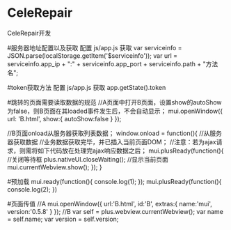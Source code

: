 # CeleRepair
CeleRepair开发

#服务器地址配置以及获取
配置 	js/app.js
获取		var serviceinfo = JSON.parse(localStorage.getItem('$serviceinfo'));
		var url = serviceinfo.app_ip + ":" + serviceinfo.app_port + serviceinfo.path + "方法名";

#token获取方法
配置 	js/app.js
获取 	app.getState().token

#跳转的页面需要读取数据的规范
//A页面中打开B页面，设置show的autoShow为false，则B页面在其loaded事件发生后，不会自动显示；
mui.openWindow({
    url: 'B.html', 
    show:{
      autoShow:false
    }
  });

//B页面onload从服务器获取列表数据；
window.onload = function(){
  //从服务器获取数据
  //业务数据获取完毕，并已插入当前页面DOM；
  //注意：若为ajax请求，则需将如下代码放在处理完ajax响应数据之后；
  mui.plusReady(function(){
    //关闭等待框
    plus.nativeUI.closeWaiting();
    //显示当前页面
    mui.currentWebview.show();
  });
}

#预加载
mui.ready(function(){
console.log(1); 
}); 
mui.plusReady(function(){ 
console.log(2);
})

#页面传值
//A
mui.openWindow({
    url:'B.html',
    id:'B',
    extras:{
        name:'mui',
        version:'0.5.8'
    }
});
//B
var self = plus.webview.currentWebview();
var name = self.name;
var version = self.version;